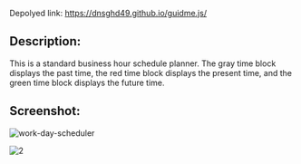 Depolyed link: https://dnsghd49.github.io/guidme.js/

## Description:
This is a standard business hour schedule planner. The gray time block displays the past time, the red time block displays the present time, and the green time block displays the future time. 

## Screenshot:
![work-day-scheduler](https://user-images.githubusercontent.com/70901526/96391785-f8f51300-1187-11eb-8a86-e2f50748766b.PNG)

![2](https://user-images.githubusercontent.com/70901526/96392238-7cfbca80-1189-11eb-93c7-980fd8ef0de1.PNG)
